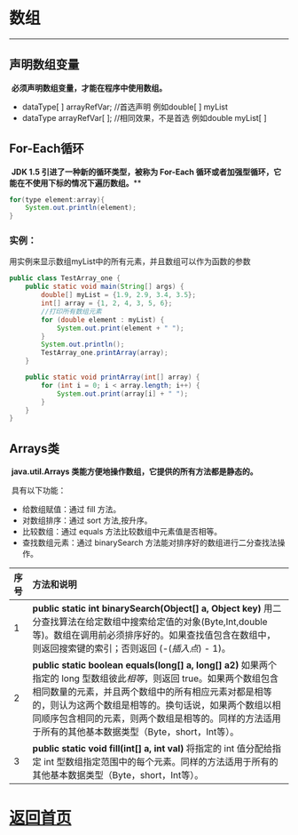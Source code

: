 # 数组

---

## 声明数组变量

​	**必须声明数组变量，才能在程序中使用数组。**

   - dataType[ ] arrayRefVar;  //首选声明   例如double[ ] myList
   - dataType arrayRefVar[ ];  //相同效果，不是首选  例如double myList[ ]



## For-Each循环

​	**JDK 1.5 引进了一种新的循环类型，被称为 For-Each 循环或者加强型循环，它能在不使用下标的情况下遍历数组。****

```java
for(type element:array){
	System.out.println(element);
}
```

### 	实例：

用实例来显示数组myList中的所有元素，并且数组可以作为函数的参数

```java
public class TestArray_one {
    public static void main(String[] args) {
        double[] myList = {1.9, 2.9, 3.4, 3.5};
        int[] array = {1, 2, 4, 3, 5, 6};
        //打印所有数组元素
        for (double element : myList) {
            System.out.print(element + " ");
        }
        System.out.println();
        TestArray_one.printArray(array);
    }

    public static void printArray(int[] array) {
        for (int i = 0; i < array.length; i++) {
            System.out.print(array[i] + " ");
        }
    }
}
```

## 

## Arrays类

​	**java.util.Arrays 类能方便地操作数组，它提供的所有方法都是静态的。**

​	具有以下功能：

   -  给数组赋值：通过 fill 方法。
   -  对数组排序：通过 sort 方法,按升序。
   -  比较数组：通过 equals 方法比较数组中元素值是否相等。
   -  查找数组元素：通过 binarySearch 方法能对排序好的数组进行二分查找法操作。

| 序号 | 方法和说明                                                   |
| :--- | :----------------------------------------------------------- |
| 1    | **public static int binarySearch(Object[] a, Object key)** 用二分查找算法在给定数组中搜索给定值的对象(Byte,Int,double等)。数组在调用前必须排序好的。如果查找值包含在数组中，则返回搜索键的索引；否则返回 (-(*插入点*) - 1)。 |
| 2    | **public static boolean equals(long[] a, long[] a2)** 如果两个指定的 long 型数组彼此*相等*，则返回 true。如果两个数组包含相同数量的元素，并且两个数组中的所有相应元素对都是相等的，则认为这两个数组是相等的。换句话说，如果两个数组以相同顺序包含相同的元素，则两个数组是相等的。同样的方法适用于所有的其他基本数据类型（Byte，short，Int等）。 |
| 3    | **public static void fill(int[] a, int val)** 将指定的 int 值分配给指定 int 型数组指定范围中的每个元素。同样的方法适用于所有的其他基本数据类型（Byte，short，Int等）。 |

# [返回首页](https://nanaoy.github.io/)
